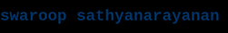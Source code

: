 <html lang="en">
<head>
  <meta charset="UTF-8" />
  <meta name="viewport" content="width=device-width, initial-scale=1.0" />
  <title>swaroop sathyanarayanan</title>
  <style>
    html, body {
      margin: 0;
      padding: 0;
      overflow: hidden;
      background: black;
      color: #003366;
      font-family: 'Courier New', Courier, monospace;
      text-transform: lowercase;
    }

    h1 {
      position: absolute;
      top: 40%;
      width: 100%;
      text-align: center;
      font-size: 3em;
      color: #003366;
      text-shadow: 0 0 30px #003366;
    }

    canvas {
      display: block;
      position: absolute;
      top: 0;
      left: 0;
    }
  </style>
</head>
<body>
  <canvas id="canvas"></canvas>
  <h1>swaroop sathyanarayanan</h1>

  <script>
    const canvas = document.getElementById('canvas');
    const ctx = canvas.getContext('2d');
    canvas.width = window.innerWidth;
    canvas.height = window.innerHeight;

    const stars = Array.from({length: 400}, () => ({
      x: Math.random() * canvas.width,
      y: Math.random() * canvas.height,
      r: Math.random() * 1.5,
      o: Math.random()
    }));

    const meteors = [];

    function spawnMeteor() {
      meteors.push({
        x: Math.random() * canvas.width,
        y: -50,
        vx: -2 - Math.random() * 4,
        vy: 5 + Math.random() * 4,
        length: 80 + Math.random() * 50,
        size: 3 + Math.random() * 2
      });
    }

    function explosion(x, y) {
      for (let i = 0; i < 80; i++) {
        meteors.push({
          x,
          y,
          vx: (Math.random() - 0.5) * 10,
          vy: (Math.random() - 0.5) * 10,
          length: 10 + Math.random() * 10,
          size: 2,
          life: 30
        });
      }
    }

    explosion(canvas.width / 2, canvas.height / 2);

    document.addEventListener('mousemove', (e) => {
      explosion(e.clientX, e.clientY);
    });

    setInterval(spawnMeteor, 500);

    function draw() {
      ctx.fillStyle = 'rgba(0, 0, 0, 0.2)';
      ctx.fillRect(0, 0, canvas.width, canvas.height);

      stars.forEach(star => {
        ctx.beginPath();
        ctx.globalAlpha = star.o;
        ctx.arc(star.x, star.y, star.r, 0, Math.PI * 2);
        ctx.fillStyle = '#ffffff';
        ctx.fill();
        ctx.globalAlpha = 1.0;
      });

      meteors.forEach((m, i) => {
        ctx.beginPath();
        ctx.moveTo(m.x, m.y);
        ctx.lineTo(m.x + m.vx * m.length, m.y + m.vy * m.length);
        ctx.strokeStyle = '#ffcc00';
        ctx.lineWidth = m.size;
        ctx.stroke();

        m.x += m.vx;
        m.y += m.vy;

        if (m.life !== undefined) {
          m.life--;
          if (m.life <= 0) meteors.splice(i, 1);
        }
      });

      requestAnimationFrame(draw);
    }

    draw();

    window.addEventListener('resize', () => {
      canvas.width = window.innerWidth;
      canvas.height = window.innerHeight;
    });
  </script>
</body>
</html>

